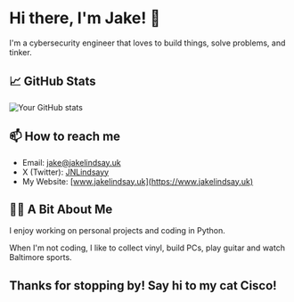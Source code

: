 # Hi there, I'm Jake! 👋

I'm a cybersecurity engineer that loves to build things, solve problems, and tinker.

## 📈 GitHub Stats

![Your GitHub stats](https://github-readme-stats.vercel.app/api?username=0x41424142&show_icons=true&theme=transparent&hide_rank=true)

## 📫 How to reach me

- Email: [jake@jakelindsay.uk](mailto:jake@jakelindsay.uk)
- X (Twitter): [JNLindsayy](https://x.com/JNLindsayy)
- My Website: [www.jakelindsay.uk](https://www.jakelindsay.uk)

## 👨‍💻 A Bit About Me

I enjoy working on personal projects and coding in Python. 

When I'm not coding, I like to collect vinyl, build PCs, play guitar and watch Baltimore sports.

## Thanks for stopping by! Say hi to my cat Cisco!
